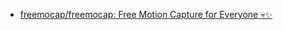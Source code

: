 - [freemocap/freemocap: Free Motion Capture for Everyone 💀✨](https://github.com/freemocap/freemocap)
